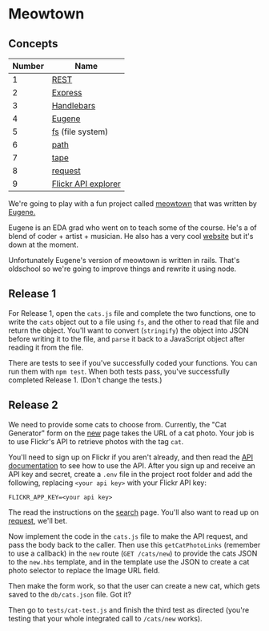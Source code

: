 # Meowtown

## Concepts

Number | Name
-------|------
1      | [REST](http://www.restapitutorial.com/lessons/whatisrest.html)
2      | [Express](http://expressjs.com/)
3      | [Handlebars](http://handlebarsjs.com/)
4      | [Eugene](http://fuckafucka.com)
5      | [fs](https://nodejs.org/api/fs.html) (file system)
6      | [path](https://nodejs.org/api/path.html)
7      | [tape](https://github.com/substack/tape)
8      | [request](https://www.npmjs.com/package/request)
9      | [Flickr API explorer](https://www.flickr.com/services/api/explore/flickr.photos.search)


We're going to play with a fun project called [meowtown](http://meowtown.herokuapp.com/cats) that was written by [Eugene.](https://github.com/data-doge)

Eugene is an EDA grad who went on to teach some of the course. He's a of blend of coder + artist + musician. He also has a very cool [website](http://fuckafucka.com) but it's down at the moment.

Unfortunately Eugene's version of meowtown is written in rails. That's oldschool so we're going to improve things and rewrite it using node.

## Release 1

For Release 1, open the `cats.js` file and complete the two functions, one to write the `cats` object out to a file using `fs`, and the other to read that file and return the object. You'll want to convert (`stringify`) the object into JSON before writing it to the file, and `parse` it back to a JavaScript object after reading it from the file.

There are tests to see if you've successfully coded your functions. You can run them with `npm test`. When both tests pass, you've successfully completed Release 1. (Don't change the tests.)

## Release 2

We need to provide some cats to choose from. Currently, the "Cat Generator" form on the [new](http://localhost:3000/cats/new) page takes the URL of a cat photo. Your job is to use Flickr's API to retrieve photos with the tag `cat`.

You'll need to sign up on Flickr if you aren't already, and then read the [API documentation](https://www.flickr.com/services/api/) to see how to use the API. After you sign up and receive an API key and secret, create a `.env` file in the project root folder and add the following, replacing `<your api key>` with your Flickr API key:

```
FLICKR_APP_KEY=<your api key>
```

The read the instructions on the [search](https://www.flickr.com/services/api/flickr.photos.search.html) page. You'll also want to read up on [request](https://www.npmjs.com/package/request), we'll bet.

Now implement the code in the `cats.js` file to make the API request, and pass the body back to the caller. Then use this `getCatPhotoLinks` (remember to use a callback) in the `new` route (`GET /cats/new`) to provide the cats JSON to the `new.hbs` template, and in the template use the JSON to create a cat photo selector to replace the Image URL field.

Then make the form work, so that the user can create a new cat, which gets saved to the `db/cats.json` file. Got it?

Then go to `tests/cat-test.js` and finish the third test as directed (you're testing that your whole integrated call to `/cats/new` works).

